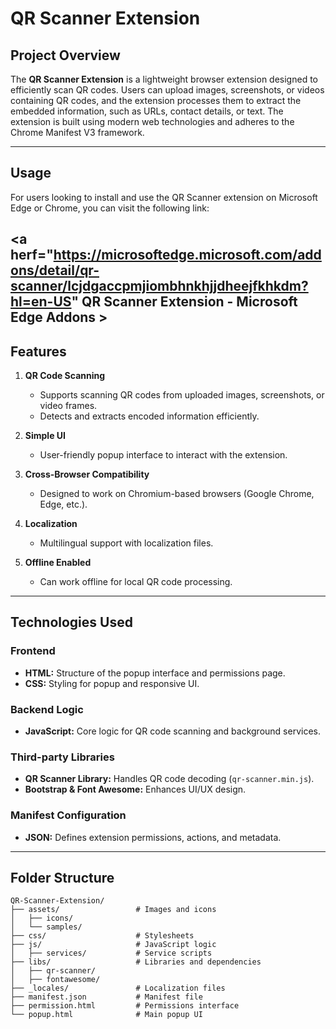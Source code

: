 # QR Scanner Extension

## Project Overview

The **QR Scanner Extension** is a lightweight browser extension designed to efficiently scan QR codes. Users can upload images, screenshots, or videos containing QR codes, and the extension processes them to extract the embedded information, such as URLs, contact details, or text. The extension is built using modern web technologies and adheres to the Chrome Manifest V3 framework.

---
Usage
---
For users looking to install and use the QR Scanner extension on Microsoft Edge or Chrome, you can visit the following link:

<a herf="https://microsoftedge.microsoft.com/addons/detail/qr-scanner/lcjdgaccpmjiombhnkhjjdheejfkhkdm?hl=en-US" QR Scanner Extension - Microsoft Edge Addons >
---
## Features

1. **QR Code Scanning**
   - Supports scanning QR codes from uploaded images, screenshots, or video frames.
   - Detects and extracts encoded information efficiently.

2. **Simple UI**
   - User-friendly popup interface to interact with the extension.

3. **Cross-Browser Compatibility**
   - Designed to work on Chromium-based browsers (Google Chrome, Edge, etc.).

4. **Localization**
   - Multilingual support with localization files.

5. **Offline Enabled**
   - Can work offline for local QR code processing.

---

## Technologies Used

### **Frontend**
- **HTML:** Structure of the popup interface and permissions page.
- **CSS:** Styling for popup and responsive UI.

### **Backend Logic**
- **JavaScript:** Core logic for QR code scanning and background services.

### **Third-party Libraries**
- **QR Scanner Library:** Handles QR code decoding (`qr-scanner.min.js`).
- **Bootstrap & Font Awesome:** Enhances UI/UX design.

### **Manifest Configuration**
- **JSON:** Defines extension permissions, actions, and metadata.

---

## Folder Structure

```plaintext
QR-Scanner-Extension/
├── assets/                 # Images and icons
│   ├── icons/
│   └── samples/
├── css/                    # Stylesheets
├── js/                     # JavaScript logic
│   ├── services/           # Service scripts
├── libs/                   # Libraries and dependencies
│   ├── qr-scanner/
│   ├── fontawesome/
├── _locales/               # Localization files
├── manifest.json           # Manifest file
├── permission.html         # Permissions interface
└── popup.html              # Main popup UI
